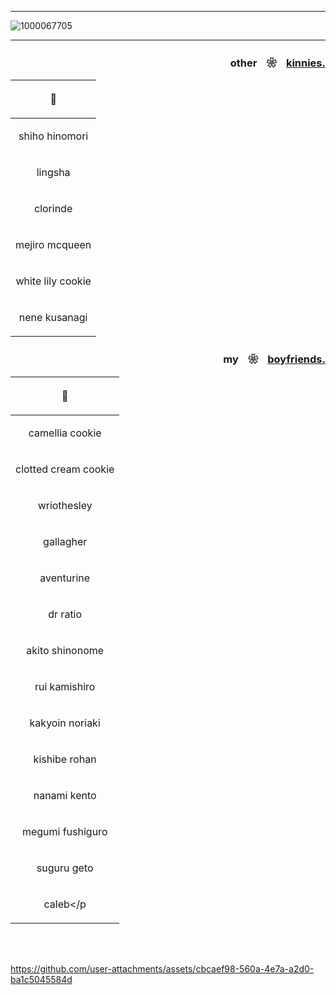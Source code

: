 ___

![1000067705](https://github.com/user-attachments/assets/3f989d09-de20-4c30-9e2d-8069e6eb6b91)
___

### <p align="right">otherㅤ❀ㅤ<ins>kinnies.</ins></p>

|<p align="center">🔬</p>|
|---------------------|
|<p align="center">shiho hinomori</p>|
|<p align="center">lingsha</p>|
|<p align="center">clorinde</p>|
|<p align="center">mejiro mcqueen</p>|
|<p align="center">white lily cookie</p>|
|<p align="center">nene kusanagi</p>|

### <p align="right">myㅤ❀ㅤ<ins>boyfriends.</ins></p>

|<p align="center">💍</p>|
|---------------------|
|<p align="center">camellia cookie</p>|
|<p align="center">clotted cream cookie</p>|
|<p align="center">wriothesley</p>|
|<p align="center">gallagher</p>|
|<p align="center">aventurine</p>|
|<p align="center">dr ratio</p>|
|<p align="center">akito shinonome</p>|
|<p align="center">rui kamishiro</p>|
|<p align="center">kakyoin noriaki</p>|
|<p align="center">kishibe rohan</p>|
|<p align="center">nanami kento</p>|
|<p align="center">megumi fushiguro</p>|
|<p align="center">suguru geto</p>|
|<p align="center">caleb</p|

<br><br>



https://github.com/user-attachments/assets/cbcaef98-560a-4e7a-a2d0-ba1c5045584d


